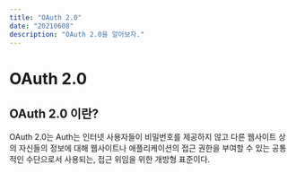 ```yaml
---
title: "OAuth 2.0"
date: "20210608"
description: "OAuth 2.0을 알아보자."
---
```



# OAuth 2.0 

## OAuth 2.0 이란?
OAuth 2.0는  Auth는 인터넷 사용자들이 비밀번호를 제공하지 않고 다른 웹사이트 상의 자신들의 정보에 대해 웹사이트나 애플리케이션의 접근 권한을 부여할 수 있는 공통적인 수단으로서 사용되는, 접근 위임을 위한 개방형 표준이다.